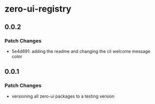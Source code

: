 # zero-ui-registry

## 0.0.2

### Patch Changes

- 5e4d691: adding the readme and changing the cli welcome message color

## 0.0.1

### Patch Changes

- versioning all zero-ui packages to a testing version
